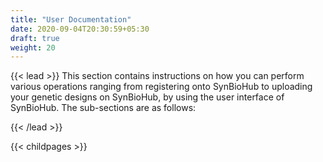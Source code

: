 ```yaml
---
title: "User Documentation"
date: 2020-09-04T20:30:59+05:30
draft: true
weight: 20
---
```


{{< lead >}} This section contains instructions on how you can perform various operations ranging from registering onto SynBioHub to uploading your genetic designs on SynBioHub, by using the user interface of SynBioHub. The sub-sections are as follows:

{{< /lead >}}






















{{< childpages >}}










 

